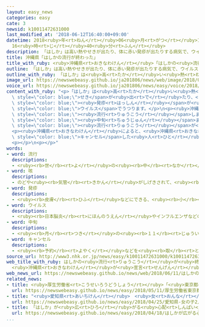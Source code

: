 ```yaml
---
layout: easy_news
categories: easy
cate: 3
newsid: k10011472631000
last_modified_at: '2018-06-12T16:40:00+09:00'
datetime: 2018<ruby>年<rt>ねん</rt></ruby>06<ruby>月<rt>がつ</rt></ruby>12<ruby>日<rt>にち</rt></ruby>
  16<ruby>時<rt>じ</rt></ruby>40<ruby>分<rt>ふん</rt></ruby>
description: 「はしか」は高い熱やせきが出たり、体に赤い発疹が出たりする病気で、ウイルスでうつります。
title: 沖縄県「はしかの流行が終わった」
title_with_ruby: <ruby>沖縄県<rt>おきなわけん</rt></ruby>「はしかの<ruby>流行<rt>りゅうこう</rt></ruby>が<ruby>終<rt>お</rt></ruby>わった」
outline: 「はしか」は高い熱やせきが出たり、体に赤い発疹が出たりする病気で、ウイルスでうつります。
outline_with_ruby: 「はしか」は<ruby>高<rt>たか</rt></ruby>い<ruby>熱<rt>ねつ</rt></ruby>やせきが<ruby>出<rt>で</rt></ruby>たり、<ruby>体<rt>からだ</rt></ruby>に<ruby>赤<rt>あか</rt></ruby>い<ruby>発疹<rt>はっしん</rt></ruby>が<ruby>出<rt>で</rt></ruby>たりする<ruby>病気<rt>びょうき</rt></ruby>で、ウイルスでうつります。
image_url: https://newswebeasy.github.io/ja201806/news/web/image/2018/06/11/K10011472631_1806111601_1806111628_01_02.jpg
voice_url: https://newswebeasy.github.io/ja201806/news/easy/voice/2018/06/12/k10011472631000.mp4
content_with_ruby: "<p>「はしか」は<ruby>高<rt>たか</rt></ruby>い<ruby>熱<rt>ねつ</rt></ruby>や<span\
  \ style=\"color: blue;\">せき</span>が<ruby>出<rt>で</rt></ruby>たり、<ruby>体<rt>からだ</rt></ruby>に<ruby>赤<rt>あか</rt></ruby>い<span\
  \ style=\"color: blue;\"><ruby>発疹<rt>はっしん</rt></ruby></span>が<ruby>出<rt>で</rt></ruby>たりする<ruby>病気<rt>びょうき</rt></ruby>で、<span\
  \ style=\"color: blue;\">ウイルス</span>でうつります。</p>\n<p><ruby>沖縄県<rt>おきなわけん</rt></ruby>では、３<ruby>月<rt>がつ</rt></ruby>に<ruby>台湾<rt>たいわん</rt></ruby>から<ruby>旅行<rt>りょこう</rt></ruby>に<ruby>来<rt>き</rt></ruby>た<ruby>人<rt>ひと</rt></ruby>がはしかになっていることがわかったあと、はしかが<span\
  \ style=\"color: blue;\"><ruby>流行<rt>りゅうこう</rt></ruby></span>しました。５<ruby>月<rt>がつ</rt></ruby><span\
  \ style=\"color: blue;\"><ruby>中旬<rt>ちゅうじゅん</rt></ruby></span>までに９９<ruby>人<rt>にん</rt></ruby>がはしかになりました。しかし、そのあとの４<ruby>週間<rt>しゅうかん</rt></ruby>、はしかになった<ruby>人<rt>ひと</rt></ruby>がいなかったため、<ruby>沖縄県<rt>おきなわけん</rt></ruby>は６<ruby>月<rt>がつ</rt></ruby>１１<ruby>日<rt>にち</rt></ruby>に「はしかの<span\
  \ style=\"color: blue;\"><ruby>流行<rt>りゅうこう</rt></ruby></span>が<ruby>終<rt>お</rt></ruby>わった」と<ruby>言<rt>い</rt></ruby>いました。</p>\n\
  <p><ruby>沖縄県<rt>おきなわけん</rt></ruby>によると、<ruby>沖縄県<rt>おきなわけん</rt></ruby>への<ruby>旅行<rt>りょこう</rt></ruby>やホテルの<ruby>予約<rt>よやく</rt></ruby>を<span\
  \ style=\"color: blue;\">キャンセル</span>した<ruby>人<rt>ひと</rt></ruby>は６<ruby>月<rt>がつ</rt></ruby><ruby>６日<rt>むいか</rt></ruby>までに５５００<ruby>人<rt>にん</rt></ruby><ruby>以上<rt>いじょう</rt></ruby>いました。</p>\n\
  <p></p>\n<p></p>"
words:
- word: 流行
  descriptions:
  - <ruby><rb>世</rb><rt>よ</rt></ruby>の<ruby><rb>中</rb><rt>なか</rt></ruby>に<ruby><rb>広</rb><rt>ひろ</rt></ruby>くはやること。はやり。
- word: 咳
  descriptions:
  - のどや<ruby><rb>気管</rb><rt>きかん</rt></ruby>がしげきされて、<ruby><rb>急</rb><rt>きゅう</rt></ruby>に<ruby><rb>激</rb><rt>はげ</rt></ruby>しく<ruby><rb>出</rb><rt>で</rt></ruby>る<ruby><rb>強</rb><rt>つよ</rt></ruby>い<ruby><rb>息</rb><rt>いき</rt></ruby>。
- word: 発疹
  descriptions:
  - <ruby><rb>皮膚</rb><rt>ひふ</rt></ruby>などにできる、<ruby><rb>小</rb><rt>ちい</rt></ruby>さなふきでもの。ほっしん。
- word: ウイルス
  descriptions:
  - <ruby><rb>日本脳炎</rb><rt>にほんのうえん</rt></ruby>やインフルエンザなどの<ruby><rb>病気</rb><rt>びょうき</rt></ruby>を<ruby><rb>起</rb><rt>お</rt></ruby>こす、ふつうの<ruby><rb>顕微鏡</rb><rt>けんびきょう</rt></ruby>では<ruby><rb>見</rb><rt>み</rt></ruby>えないような、<ruby><rb>非常</rb><rt>ひじょう</rt></ruby>に<ruby><rb>小</rb><rt>ちい</rt></ruby>さな<ruby><rb>生物</rb><rt>せいぶつ</rt></ruby>。ビールス。
- word: 中旬
  descriptions:
  - <ruby><rb>月</rb><rt>つき</rt></ruby>の<ruby><rb>１１</rb><rt>じゅういち</rt></ruby><ruby><rb>日</rb><rt>にち</rt></ruby>から<ruby><rb>２０日</rb><rt>はつか</rt></ruby>までの<ruby><rb>間</rb><rt>あいだ</rt></ruby>。
- word: キャンセル
  descriptions:
  - <ruby><rb>予約</rb><rt>よやく</rt></ruby>などを<ruby><rb>取</rb><rt>と</rt></ruby>り<ruby><rb>消</rb><rt>け</rt></ruby>すこと。
source_url: http://www3.nhk.or.jp/news/easy/k10011472631000/k10011472631000.html
web_title_with_ruby: はしかの<ruby>流行<rt>りゅうこう</rt></ruby>が<ruby>終息<rt>しゅうそく</rt></ruby>
  <ruby>沖縄県<rt>おきなわけん</rt></ruby>が<ruby>宣言<rt>せんげん</rt></ruby>
web_news_url: https://newswebeasy.github.io/news/web/2018/06/11/はしかの流行が終息-沖縄県が宣言
related_news:
- title: <ruby>厚生労働省<rt>こうせいろうどうしょう</rt></ruby>「<ruby>東京都<rt>とうきょうと</rt></ruby>でもはしかになる<ruby>人<rt>ひと</rt></ruby>が<ruby>増<rt>ふ</rt></ruby>え<ruby>始<rt>はじ</rt></ruby>める」
  url: https://newswebeasy.github.io/news/easy/2018/05/11/厚生労働省東京都でもはしかになる人が増え始める
- title: "<ruby>愛知県<rt>あいちけん</rt></ruby>　<ruby>女<rt>おんな</rt></ruby>の<ruby>子<rt>こ</rt></ruby><ruby>２人<rt>ふたり</rt></ruby>と<ruby>赤<rt>あか</rt></ruby>ちゃんが「はしか」だとわかる\n"
  url: https://newswebeasy.github.io/news/easy/2018/04/25/愛知県-女の子2人と赤ちゃんがはしかだとわかる
- title: 「はしか」が<ruby>広<rt>ひろ</rt></ruby>がる<ruby>心配<rt>しんぱい</rt></ruby>があるためワクチンの<ruby>注射<rt>ちゅうしゃ</rt></ruby>を<ruby>考<rt>かんが</rt></ruby>えて
  url: https://newswebeasy.github.io/news/easy/2018/04/18/はしかが広がる心配があるためワクチンの注射を考えて
...
```


